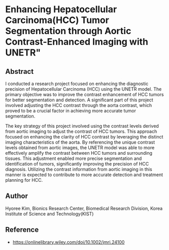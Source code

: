 # Enhancing Hepatocellular Carcinoma(HCC) Tumor Segmentation through Aortic Contrast-Enhanced Imaging with UNETR" 

## Abstract
I conducted a research project focused on enhancing the diagnostic precision of Hepatocellular Carcinoma (HCC) using the UNETR model. The primary objective was to improve the contrast enhancement of HCC tumors for better segmentation and detection. A significant part of this project involved adjusting the HCC contrast through the aorta contrast, which proved to be a crucial factor in achieving more accurate tumor segmentation.

The key strategy of this project involved using the contrast levels derived from aortic imaging to adjust the contrast of HCC tumors. This approach focused on enhancing the clarity of HCC contrast by leveraging the distinct imaging characteristics of the aorta. By referencing the unique contrast levels obtained from aortic images, the UNETR model was able to more effectively amplify the contrast between HCC tumors and surrounding tissues. This adjustment enabled more precise segmentation and identification of tumors, significantly improving the precision of HCC diagnosis. Utilizing the contrast information from aortic imaging in this manner is expected to contribute to more accurate detection and treatment planning for HCC.


## Author
Hyoree Kim, Bionics Research Center, Biomedical Research Division, Korea Institute of Science and Technology(KIST)

## Reference
- https://onlinelibrary.wiley.com/doi/10.1002/jmri.24100
